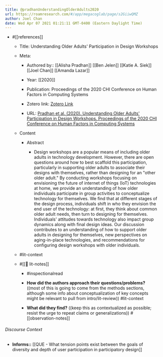 ```yaml
---
title: @pradhanUnderstandingOlderAdults2020
url: https://roamresearch.com/#/app/megacoglab/page/s2GiiwQMZ
author: Joel Chan
date: Wed Apr 07 2021 01:21:11 GMT-0400 (Eastern Daylight Time)
---
```


- #[[references]]

    - Title: Understanding Older Adults' Participation in Design Workshops

    - Meta:

        - Authored by:: [[Alisha Pradhan]] [[Ben Jelen]] [[Katie A. Siek]] [[Joel Chan]] [[Amanda Lazar]]

        - Year: [[2020]]

        - Publication: Proceedings of the 2020 CHI Conference on Human Factors in Computing Systems

        - Zotero link: [Zotero Link](zotero://select/items/7_8S4I74Z6)

        - URL: [Pradhan et al. (2020). Understanding Older Adults' Participation in Design Workshops. Proceedings of the 2020 CHI Conference on Human Factors in Computing Systems](https://doi.org/10.1145/3313831.3376299)

    - Content

        - Abstract

            - Design workshops are a popular means of including older adults in technology development. However, there are open questions around how to best scaffold this participation, particularly in supporting older adults to associate their designs with themselves, rather than designing for an "other older adult." By conducting workshops focusing on envisioning the future of internet of things (IoT) technologies at home, we provide an understanding of how older individuals participate in group activities to conceptualize technology for themselves. We find that at different stages of the design process, individuals shift in who they envision the end user of the technology: at first, they think about common older adult needs, then turn to designing for themselves. Individuals' attitudes towards technology also impact group dynamics along with final design ideas. Our discussion contributes to an understanding of how to support older adults in designing for themselves, new perspectives on aging-in-place technologies, and recommendations for configuring design workshops with older individuals.

    - #lit-context

    - #[[📝 lit-notes]]

        - #inspectionalread

        - **How did the authors approach their questions/problems?** ((most of this is going to come from the methods sections, although some info about conceptualization of key concepts might be relevant to pull from intro/lit-review)) #lit-context

        - **What did they find?** ((keep this as contextualized as possible; resist the urge to repeat claims or generalizations)) #[[observation-notes]]

###### Discourse Context

- **Informs::** [[QUE - What tension points exist between the goals of diversity and depth of user participation in participatory design]]
